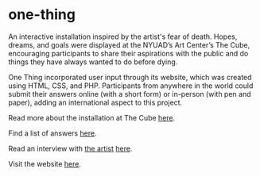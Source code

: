 # one-thing
An interactive installation inspired by the artist's fear of death. Hopes, dreams, and goals were displayed at the NYUAD’s Art Center’s The Cube, encouraging participants to share their aspirations with the public and do things they have always wanted to do before dying.

One Thing incorporated user input through its website, which was created using HTML, CSS, and PHP. Participants from anywhere in the world could submit their answers online (with a short form) or in-person (with pen and paper), adding an international aspect to this project. 

<p>Read more about the installation at The Cube <a href="http://nyuadvis.art/blog/2016/11/16/one-thing-by-isabella-peralta">here</a>.

<p>Find a list of answers <a href="https://docs.google.com/document/d/179ETQAirtX9QY_AFI0jtgrQdzxhCl6gUtz1v0IEpJd4/edit">here</a>.

<p>Read an interview with <a href="https://isabellaperalta.com/">the artist</a> <a href="https://www.thegazelle.org/issue/95/in-focus/one-thing-2">here</a>.

<p> Visit the website <a href="https://isabellaperalta.github.io/one-thing/">here</a>.
